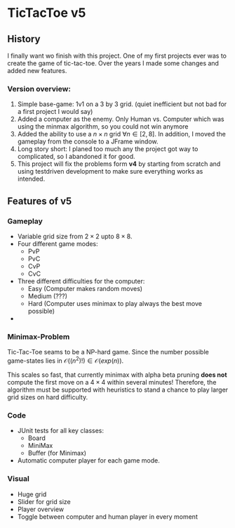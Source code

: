 # TicTacToe v5

## History

I finally want wo finish with this project. One of my first projects ever was to create the game of tic-tac-toe. Over
the years I made some changes and added new features.

### Version overview:

1. Simple base-game: 1v1 on a 3 by 3 grid. (quiet inefficient but not bad for a first project I would say)
2. Added a computer as the enemy. Only Human vs. Computer which was using the minmax algorithm, so you could not win
   anymore
3. Added the ability to use a $n \times n$ grid $\forall n \in [2,8]$. In addition, I moved the gameplay from the
   console to a JFrame window.
4. Long story short: I planed too much any the project got way to complicated, so I abandoned it for good.
5. This project will fix the problems form **v4** by starting from scratch and using testdriven development to make sure
   everything works as intended.

## Features of v5

### Gameplay

- Variable grid size from $2\times2$ upto $8\times8$.
- Four different game modes:
    - PvP
    - PvC
    - CvP
    - CvC
- Three different difficulties for the computer:
    - Easy (Computer makes random moves)
    - Medium (???)
    - Hard (Computer uses minimax to play always the best move possible)
-

### Minimax-Problem

Tic-Tac-Toe seams to be a NP-hard game. Since the number possible game-states lies
in $\mathcal O((n^2)!) \in \mathcal O(exp(n))$.

This scales so fast, that currently minimax with alpha beta pruning **does not** compute the first move on a $4\times4$
within several minutes! Therefore, the algorithm must be supported with heuristics to stand a chance to play larger grid
sizes on hard difficulty.

### Code

- JUnit tests for all key classes:
    - Board
    - MiniMax
    - Buffer (for Minimax)
- Automatic computer player for each game mode.

### Visual

- Huge grid
- Slider for grid size
- Player overview
- Toggle between computer and human player in every moment
